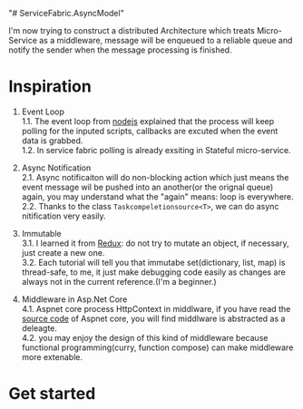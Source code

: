 "# ServiceFabric.AsyncModel" 

I'm now trying to construct a distributed Architecture which treats Micro-Service as a middleware, message will be enqueued to a reliable queue and notify the sender when the message processing is finished.  

# Inspiration  
 1. Event Loop  
 1.1. The event loop from [nodejs](https://nodejs.org/en/docs/guides/event-loop-timers-and-nexttick/) explained that the process will keep polling for the inputed scripts, callbacks are excuted when the event data is grabbed.  
 1.2. In service fabric polling is already exsiting in Stateful micro-service.  

2. Async  Notification  
2.1. Async notificaiton will do non-blocking action which just means the event message wil be pushed into an another(or the orignal queue) again,
you may understand what the "again" means: loop is everywhere.   
2.2. Thanks to the class `Taskcompeletionsource<T>`, we can do async nitification very easily.

3. Immutable  
3.1. I learned it from [Redux](http://redux.js.org/): do not try to mutate an object, if necessary, just create a new one.  
3.2. Each tutorial will tell you that immutabe set(dictionary, list, map) is thread-safe, to me, it just make debugging code easily as changes are always not in the current reference.(I'm a beginner.)

4. Middleware in Asp.Net Core  
4.1.  Aspnet core process HttpContext in middlware, if you have read the [source code](https://github.com/aspnet/HttpAbstractions/blob/594f55947f4c1d0a9d3122e3f39bcfa81199b12a/src/Microsoft.AspNetCore.Http/Internal/ApplicationBuilder.cs#L80) of Aspnet core, you will find middlware is abstracted as a deleagte.  
4.2. you may enjoy the design of this kind of middleware because functional programming(curry, function compose) can make middleware more extenable.

# Get started






